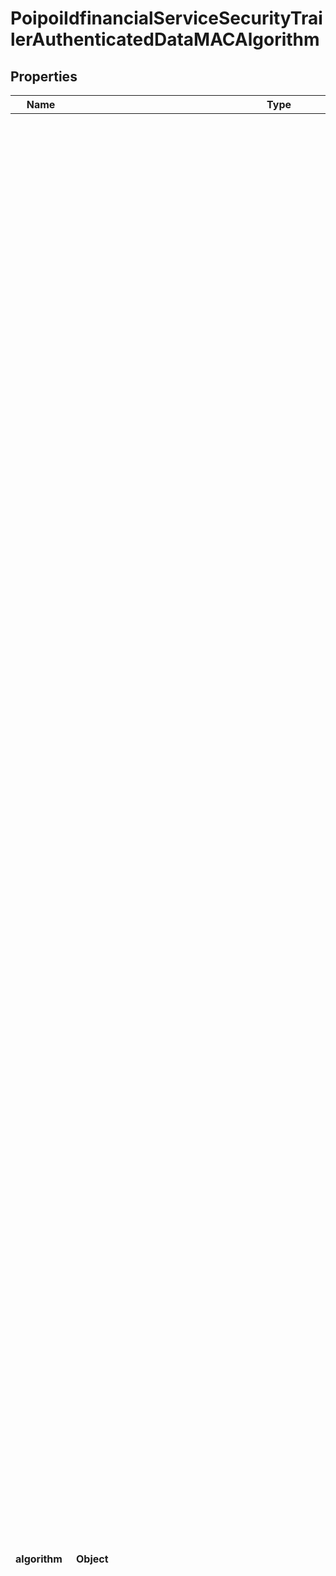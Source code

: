 # PoipoiIdfinancialServiceSecurityTrailerAuthenticatedDataMACAlgorithm

## Properties
Name | Type | Description | Notes
------------ | ------------- | ------------- | -------------
**algorithm** | **Object** | Cryptographic algorithms for the MAC (Message Authentication Code).&lt;br/&gt;- **MACC: RetailCBCMAC**  : *Retail CBC (Chaining Block Cypher) MAC (Message Authentication Code) (cf. ISO 9807, ANSI X9.19) - (ASN.1 Object Identifier: id-retail-cbc-mac).*&lt;br/&gt;- **MCCS: RetailSHA256MAC**  : *Retail-CBC-MAC with SHA-256 (Secure HAsh standard) - (ASN.1 Object Identifier: id-retail-cbc-mac-sha-256).*&lt;br/&gt;- **CMA1: SHA256CMACwithAES128**  : *CMAC (Cipher based Message Authentication Code) defined by the National Institute of Standards and Technology (NIST 800-38B - May 2005), using the block cipher Advanced Encryption Standard with a 128 bits cryptographic key, approved by the Federal Information Processing Standards (FIPS 197 - November 6, 2001 - Advanced Encryption Standard). The CMAC algorithm is computed on the SHA-256 digest of the message.*&lt;br/&gt;- **MCC1: RetailSHA1MAC**  : *The DEPRECATED Retail-CBC-MAC with SHA-1 (Secure Hash standard) - (ASN.1 Object Identifier: id-retail-cbc-mac-sha-1).*&lt;br/&gt;- **CMA9: SHA384CMACwithAES192**  : *CMAC (Cipher based Message Authentication Code) defined by the National Institute of Standards and Technology (NIST 800-38B - May 2005), using the block cipher Advanced Encryption Standard with a 192 bits cryptographic key, approved by the Federal Information Processing Standards (FIPS 197 - November 6, 2001 - Advanced Encryption Standard). The CMAC algorithm is computed on the SHA-384 digest of the message.*&lt;br/&gt;- **CMA5: SHA512CMACwithAES256**  : *CMAC (Cipher based Message Authentication Code) defined by the National Institute of Standards and Technology (NIST 800-38B - May 2005), using the block cipher Advanced Encryption Standard with a 256 bits cryptographic key, approved by the Federal Information Processing Standards (FIPS 197 - November 6, 2001 - Advanced Encryption Standard). The CMAC algorithm is computed on the SHA-512 digest of the message.*&lt;br/&gt;- **CMA2: SHA256CMACWithAES256**  : *CMAC (Cipher based Message Authentication Code) defined by the National Institute of Standards and Technology (NIST 800-38B - May 2005), using the block cipher Advanced Encryption Standard with a 256 bits cryptographic key, approved by the Federal Information Processing Standards (FIPS 197 - November 6, 2001 - Advanced Encryption Standard). The CMAC algorithm is computed on the SHA-256 digest of the message.*&lt;br/&gt;- **CM31: SHA3-256CMACWithAES128**  : *CMAC (Cipher based Message Authentication Code) defined by the National Institute of Standards and Technology (NIST 800-38B - May 2005), using the block cipher Advanced Encryption Standard with a 128 bits cryptographic key, approved by the Federal Information Processing Standards (FIPS 197 - November 6, 2001 - Advanced Encryption Standard). The CMAC algorithm is computed on the SHA3-256 digest of the message.*&lt;br/&gt;- **CM32: SHA3-384CMACWithAES192**  : *CMAC (Cipher based Message Authentication Code) defined by the National Institute of Standards and Technology (NIST 800-38B - May 2005), using the block cipher Advanced Encryption Standard with a 192 bits cryptographic key, approved by the Federal Information Processing Standards (FIPS 197 - November 6, 2001 - Advanced Encryption Standard). The CMAC algorithm is computed on the SHA3-384 digest of the message.*&lt;br/&gt;- **CM33: SHA3-512CMACWithAES256**  : *CMAC (Cipher based Message Authentication Code) defined by the National Institute of Standards and Technology (NIST 800-38B - May 2005), using the block cipher Advanced Encryption Standard with a 256 bits cryptographic key, approved by the Federal Information Processing Standards (FIPS 197 - November 6, 2001 - Advanced Encryption Standard). The CMAC algorithm is computed on the SHA3-512 digest of the message.*&lt;br/&gt;- **MCS3: SHA3-256-3DESMAC**  : *3DES CBC-MAC with SHA3-256 (SecureHAsh standard) and ISO/IEC9797-1 method 2 padding.*&lt;br/&gt;- **CCA1: CMACAES128**  : *CMAC (Cipher based Message Authentication Code) defined by the National Institute of Standards and Technology (NIST 800-38B - May 2005), using the block cipher Advanced Encryption Standard with a 128 bits cryptographic key, approved by the Federal Information Processing Standards (FIPS 197 - November 6, 2001 - Advanced Encryption Standard).*&lt;br/&gt;- **CCA2: CMACAES192**  : *CMAC (Cipher based Message Authentication Code) defined by the National Institute of Standards and Technology (NIST 800-38B - May 2005), using the block cipher Advanced Encryption Standard with a 192 bits cryptographic key, approved by the Federal Information Processing Standards (FIPS 197 - November 6, 2001 - Advanced Encryption Standard).*&lt;br/&gt;- **CCA3: CMACAES256**  : *CMAC (Cipher based Message Authentication Code) defined by the National Institute of Standards and Technology (NIST 800-38B - May 2005), using the block cipher Advanced Encryption Standard with a 256 bits cryptographic key, approved by the Federal Information Processing Standards (FIPS 197 - November 6, 2001 - Advanced Encryption Standard).*&lt;br/&gt;- **S34C: SM3SM4CBC**  : *ShangMi 4 enciphering method used in CBC mode coupled with ShangMi 3 hash function.*&lt;br/&gt;- **S34R: SM3SM4CTR**  : *ShangMi 4 enciphering method used in CTR mode coupled with ShangMi 3 hash function.*&lt;br/&gt; | 
**parameter** | [**PoipoiIdfinancialServiceSecurityTrailerAuthenticatedDataMACAlgorithmParameter**](PoipoiIdfinancialServiceSecurityTrailerAuthenticatedDataMACAlgorithmParameter.md) |  |  [optional]
